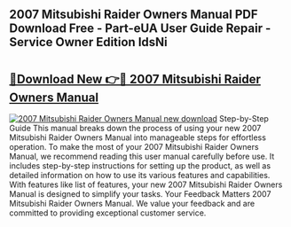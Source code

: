 ## 2007 Mitsubishi Raider Owners Manual PDF Download Free - Part-eUA User Guide Repair - Service Owner Edition IdsNi

# <h2><a href="http://bc20467.oget.top/?id=2007+Mitsubishi+Raider+Owners+Manual">🔗Download New 👉🔴 2007 Mitsubishi Raider Owners Manual</a></h2>

[![2007 Mitsubishi Raider Owners Manual new download](https://i.imgur.com/5g1atiW.png)](http://bc20467.oget.top/?id=2007+Mitsubishi+Raider+Owners+Manual)
Step-by-Step Guide This manual breaks down the process of using your new 2007 Mitsubishi Raider Owners Manual into manageable steps for effortless operation. To make the most of your 2007 Mitsubishi Raider Owners Manual, we recommend reading this user manual carefully before use. It includes step-by-step instructions for setting up the product, as well as detailed information on how to use its various features and capabilities. With features like list of features, your new 2007 Mitsubishi Raider Owners Manual is designed to simplify your tasks. Your Feedback Matters 2007 Mitsubishi Raider Owners Manual. We value your feedback and are committed to providing exceptional customer service.
